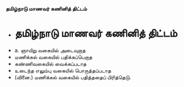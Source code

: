 **தமிழ்நாடு மாணவர் கணினித் திட்டம்**
- # தமிழ்நாடு மாணவர் கணினித் திட்டம்
- a. ஞாயிறு வகையில் அடைவுறாத
- மணிக்கல் வகையில் பதிக்கப்பெறாத
- கண்ணிவகையில் வைக்கப்படாத
- உடைந்த எலும்பு வகையில் பொருத்தப்படாத
- (வினை.) மணிக்கல் வகையில் பதித்ததைப் பிரித்தெடு.

